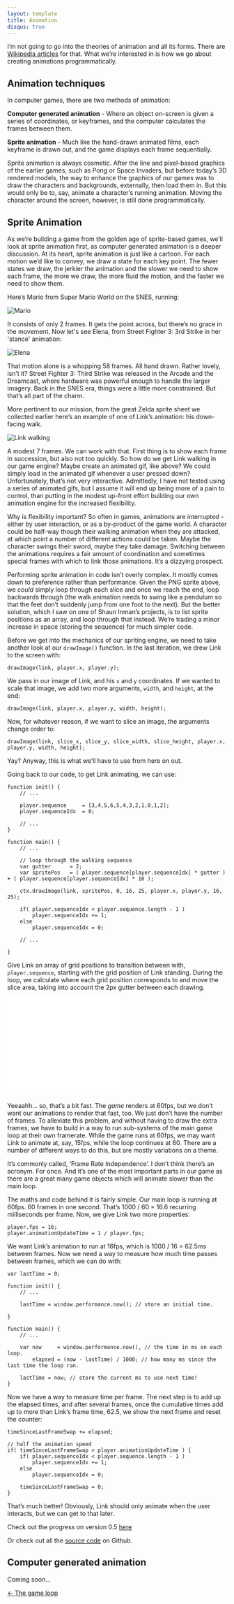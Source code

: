 ```yaml
---
layout: template
title: Animation
disqus: true
---
```


I’m not going to go into the theories of animation and all its forms. There are [Wikipedia articles](http://en.wikipedia.org/wiki/Animation) for that. What we’re interested in is how we go about creating animations programmatically.

## Animation techniques

In computer games, there are two methods of animation:

__Computer generated animation__ - Where an object on-screen is given a series of coordinates, or keyframes, and the computer calculates the frames between them.

__Sprite animation__ - Much like the hand-drawn animated films, each keyframe is drawn out, and the game displays each frame sequentially.

Sprite animation is always cosmetic. After the line and pixel-based graphics of the earlier games, such as Pong or Space Invaders, but before today’s 3D rendered models, the way to enhance the graphics of our games was to draw the characters and backgrounds, externally, then load them in. But this would only be to, say, animate a character’s running animation. Moving the character around the screen, however, is still done programmatically.

## Sprite Animation

As we’re building a game from the golden age of sprite-based games, we’ll look at sprite animation first, as computer generated animation is a deeper discussion. At its heart, sprite animation is just like a cartoon. For each motion we’d like to convey, we draw a state for each key point. The fewer states we draw, the jerkier the animation and the slower we need to show each frame, the more we draw, the more fluid the motion, and the faster we need to show them.

Here’s Mario from Super Mario World on the SNES, running:

![Mario](/assets/img/articles/5-mario-running.gif)

It consists of only 2 frames. It gets the point across, but there’s no grace in the movement. Now let's see Elena, from Street Fighter 3: 3rd Strike in her 'stance' animation:

![Elena](/assets/img/articles/5-Elena-ts-stance.gif)

That motion alone is a whopping 58 frames. All hand drawn. Rather lovely, isn’t it? Street Fighter 3: Third Strike was released in the Arcade and the Dreamcast, where hardware was powerful enough to handle the larger imagery. Back in the SNES era, things were a little more constrained. But that’s all part of the charm.

More pertinent to our mission, from the great Zelda sprite sheet we collected earlier here’s an example of one of Link’s animation: his down-facing walk.

![Link walking](/assets/img/articles/5-link-walking.png)

A modest 7 frames. We can work with that. First thing is to show each frame in succession, but also not too quickly. So how do we get Link walking in our game engine? Maybe create an animated gif, like above? We could simply load in the animated gif whenever a user pressed down? Unfortunately, that’s not very interactive. Admittedly, I have not tested using a series of animated gifs, but I assume it will end up being more of a pain to control, than putting in the modest up-front effort building our own animation engine for the increased flexibility.

Why is flexibility important? So often in games, animations are interrupted - either by user interaction, or as a by-product of the game world. A character could be half-way though their walking animation when they are attacked, at which point a number of different actions could be taken. Maybe the character swings their sword, maybe they take damage. Switching between the animations requires a fair amount of coordination and sometimes special frames with which to link those animations. It’s a dizzying prospect.

Performing sprite animation in code isn’t overly complex. It mostly comes down to preference rather than performance. Given the PNG sprite above, we _could_ simply loop through each slice and once we reach the end, loop backwards through (the walk animation needs to swing like a pendulum so that the feet don’t suddenly jump from one foot to the next). But the better solution, which I saw on one of Shaun Inman’s projects, is to list sprite positions as an array, and loop through that instead. We’re trading a minor increase in space (storing the sequence) for much simpler code.

Before we get into the mechanics of our spriting engine, we need to take another look at our `drawImage()` function. In the last iteration, we drew Link to the screen with:

    drawImage(link, player.x, player.y);

We pass in our image of Link, and his `x` and `y` coordinates. If we wanted to scale that image, we add two more arguments, `width`, and `height`, at the end:

    drawImage(link, player.x, player.y, width, height);

Now, for whatever reason, if we want to slice an image, the arguments change order to:

    drawImage(link, slice_x, slice_y, slice_width, slice_height, player.x, player.y, width, height);

Yay? Anyway, this is what we’ll have to use from here on out.

Going back to our code, to get Link animating, we can use:

    function init() {
        // ...
        
        player.sequence     = [3,4,5,6,5,4,3,2,1,0,1,2];
        player.sequenceIdx  = 0;
        
        // ...
    }

    function main() {
        // ...

        // loop through the walking sequence
        var gutter      = 2;
        var spritePos   = ( player.sequence[player.sequenceIdx] * gutter ) + ( player.sequence[player.sequenceIdx] * 16 );

        ctx.drawImage(link, spritePos, 0, 16, 25, player.x, player.y, 16, 25);

        if( player.sequenceIdx < player.sequence.length - 1 )
            player.sequenceIdx += 1;
        else
            player.sequenceIdx = 0;

        // ...

    }

Give Link an array of grid positions to transition between with, `player.sequence`, starting with the grid position of Link standing. During the loop, we calculate where each grid position corresponds to and move the slice area, taking into account the 2px gutter between each drawing.

<iframe src="//gablaxian.com/experiments/super-js-adventure/0.4.5/index.html" width="258" height="226" style="border: none">
    Link
</iframe>

Yeeaahh... so, that’s a bit fast. The _game_ renders at 60fps, but we don’t want our animations to render that fast, too. We just don’t have the number of frames. To alleviate this problem, and without having to draw the extra frames, we have to build in a way to run sub-systems of the main game loop at their own framerate. While the game runs at 60fps, we may want Link to animate at, say, 15fps, while the loop continues at 60. There are a number of different ways to do this, but are mostly variations on a theme.

It’s commonly called, ‘Frame Rate Independence’. I don’t think there’s an acronym. For once. And it’s one of the most important parts in our game as there are a great many game objects which will animate slower than the main loop.

The maths and code behind it is fairly simple. Our main loop is running at 60fps. 60 frames in one second. That’s 1000 / 60 = 16.6 recurring milliseconds per frame. Now, we give Link two more properties:

    player.fps = 16;
    player.animationUpdateTime = 1 / player.fps;

We want Link’s animation to run at 16fps, which is 1000 / 16 = 62.5ms between frames. Now we need a way to measure how much time passes between frames, which we can do with:

    var lastTime = 0;

    function init() {
        // ...

        lastTime = window.performance.now(); // store an initial time.

    }

    function main() {
        // ...

        var now     = window.performance.now(), // the time in ms on each loop.
            elapsed = (now - lastTime) / 1000; // how many ms since the last time the loop ran.

        lastTime = now; // store the current ms to use next time!
    }

Now we have a way to measure time per frame. The next step is to add up the elapsed times, and after several frames, once the cumulative times add up to more than Link’s frame time, 62.5, we show the next frame and reset the counter:

    timeSinceLastFrameSwap += elapsed;

    // half the animation speed
    if( timeSinceLastFrameSwap > player.animationUpdateTime ) {
        if( player.sequenceIdx < player.sequence.length - 1 )
            player.sequenceIdx += 1;
        else
            player.sequenceIdx = 0;

        timeSinceLastFrameSwap = 0;
    }

That’s much better! Obviously, Link should only animate when the user interacts, but we can get to that later.

Check out the progress on version 0.5 [here](/experiments/super-js-adventure/0.5/)

Or check out all the [source code](//github.com/gablaxian/super-js-adventure) on Github.

## Computer generated animation

Coming soon...


<div class="pagination clearfix">
    <a class="left" href="/articles/creating-a-game-with-javascript/scaling-the-canvas.html">&larr; The game loop</a>
</div>